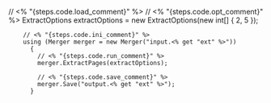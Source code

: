// <% "{steps.code.load_comment}" %>
        // <% "{steps.code.opt_comment}" %>
        ExtractOptions extractOptions = new ExtractOptions(new int[] { 2, 5 });

        // <% "{steps.code.ini_comment}" %>
        using (Merger merger = new Merger("input.<% get "ext" %>"))
          {
            // <% "{steps.code.run_comment}" %>
            merger.ExtractPages(extractOptions);
    
            // <% "{steps.code.save_comment}" %>
            merger.Save("output.<% get "ext" %>");
          }